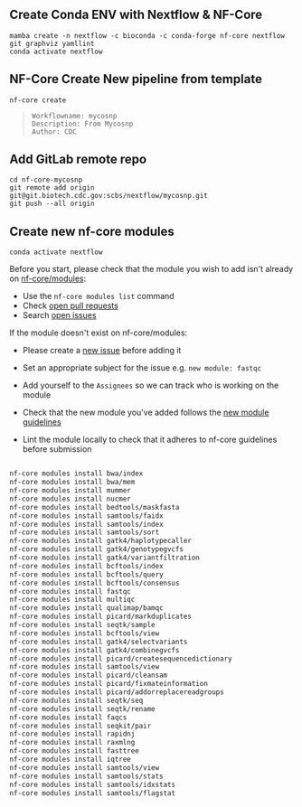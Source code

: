 

## Create Conda ENV with Nextflow & NF-Core
```
mamba create -n nextflow -c bioconda -c conda-forge nf-core nextflow git graphviz yamllint
conda activate nextflow
```

## NF-Core Create New pipeline from template
```
nf-core create
```

>```
>Workflowname: mycosnp
>Description: From Mycosnp
>Author: CDC
>```

## Add GitLab remote repo
```
cd nf-core-mycosnp
git remote add origin git@git.biotech.cdc.gov:scbs/nextflow/mycosnp.git
git push --all origin
```

## Create new nf-core modules

```
conda activate nextflow
```

Before you start, please check that the module you wish to add isn't already on [nf-core/modules](https://github.com/nf-core/modules.git):

* Use the `nf-core modules list` command
* Check [open pull requests](https://github.com/nf-core/modules/pulls)
* Search [open issues](https://github.com/nf-core/modules/issues)

If the module doesn't exist on nf-core/modules:

* Please create a [new issue](https://github.com/nf-core/modules/issues/new?assignees=&labels=new%20module&template=new_nodule.md&title=new%20module:) before adding it
* Set an appropriate subject for the issue e.g. `new module: fastqc`
* Add yourself to the `Assignees` so we can track who is working on the module

* Check that the new module you've added follows the [new module guidelines](https://nf-co.re/developers/adding_modules#new-module-guidelines-and-pr-review-checklist)

* Lint the module locally to check that it adheres to nf-core guidelines before submission

```bash

```


```bash
nf-core modules install bwa/index
nf-core modules install bwa/mem
nf-core modules install mummer
nf-core modules install nucmer
nf-core modules install bedtools/maskfasta
nf-core modules install samtools/faidx
nf-core modules install samtools/index
nf-core modules install samtools/sort
nf-core modules install gatk4/haplotypecaller
nf-core modules install gatk4/genotypegvcfs
nf-core modules install gatk4/variantfiltration
nf-core modules install bcftools/index
nf-core modules install bcftools/query
nf-core modules install bcftools/consensus
nf-core modules install fastqc
nf-core modules install multiqc
nf-core modules install qualimap/bamqc
nf-core modules install picard/markduplicates
nf-core modules install seqtk/sample
nf-core modules install bcftools/view
nf-core modules install gatk4/selectvariants
nf-core modules install gatk4/combinegvcfs
nf-core modules install picard/createsequencedictionary
nf-core modules install samtools/view
nf-core modules install picard/cleansam
nf-core modules install picard/fixmateinformation
nf-core modules install picard/addorreplacereadgroups
nf-core modules install seqtk/seq
nf-core modules install seqtk/rename
nf-core modules install faqcs
nf-core modules install seqkit/pair
nf-core modules install rapidnj
nf-core modules install raxmlng
nf-core modules install fasttree
nf-core modules install iqtree
nf-core modules install samtools/view
nf-core modules install samtools/stats
nf-core modules install samtools/idxstats
nf-core modules install samtools/flagstat
```
